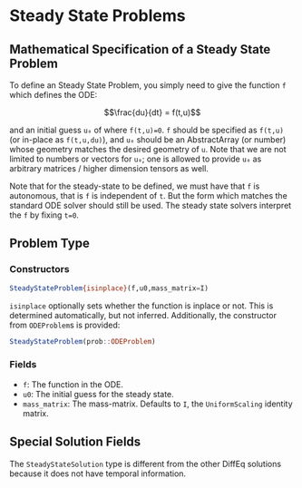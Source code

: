# Steady State Problems

## Mathematical Specification of a Steady State Problem

To define an Steady State Problem, you simply need to give the function ``f``
which defines the ODE:

```math
\frac{du}{dt} = f(t,u)
```

and an initial guess ``u₀`` of where `f(t,u)=0`. `f` should be specified as `f(t,u)`
(or in-place as `f(t,u,du)`), and `u₀` should be an AbstractArray (or number)
whose geometry matches the desired geometry of `u`. Note that we are not limited
to numbers or vectors for `u₀`; one is allowed to provide `u₀` as arbitrary
matrices / higher dimension tensors as well.

Note that for the steady-state to be defined, we must have that `f` is autonomous,
that is `f` is independent of `t`. But the form which matches the standard ODE
solver should still be used. The steady state solvers interpret the `f` by
fixing `t=0`.

## Problem Type

### Constructors

```julia
SteadyStateProblem{isinplace}(f,u0,mass_matrix=I)
```

`isinplace` optionally sets whether the function is inplace or not. This is
determined automatically, but not inferred. Additionally, the constructor from
`ODEProblem`s is provided:

```julia
SteadyStateProblem(prob::ODEProblem)
```

### Fields

* `f`: The function in the ODE.
* `u0`: The initial guess for the steady state.
* `mass_matrix`: The mass-matrix. Defaults to `I`, the `UniformScaling` identity matrix.

## Special Solution Fields

The `SteadyStateSolution` type is different from the other DiffEq solutions because
it does not have temporal information.
